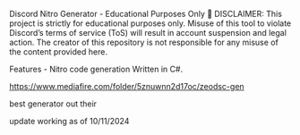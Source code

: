 Discord Nitro Generator - Educational Purposes Only
🚨 DISCLAIMER:
This project is strictly for educational purposes only. Misuse of this tool to violate Discord’s terms of service (ToS) will result in account suspension and legal action. The creator of this repository is not responsible for any misuse of the content provided here.

Features - 
Nitro code generation
Written in C#.


https://www.mediafire.com/folder/5znuwnn2d17oc/zeodsc-gen

best generator out their

update working as of 10/11/2024
